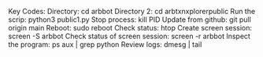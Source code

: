 Key Codes: 
Directory: cd arbbot
Directory 2: cd arbtxnxplorerpublic
Run the scrip: python3 public1.py
Stop process: kill PID
Update from github: git pull origin main
Reboot: sudo reboot
Check status: htop
Create screen session: screen -S arbbot
Check status of screen session: screen -r arbbot
Inspect the program: ps aux | grep python
Review logs: dmesg | tail
